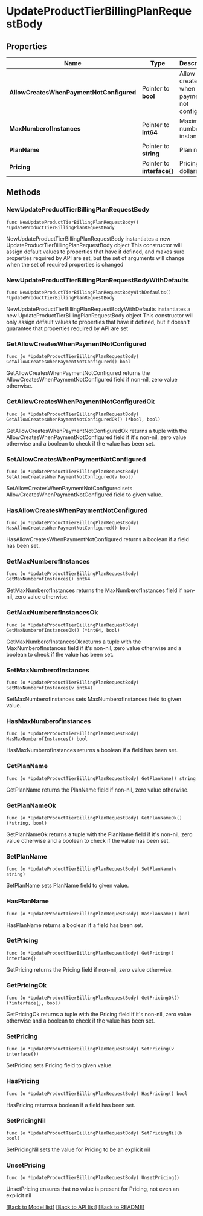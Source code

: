 # UpdateProductTierBillingPlanRequestBody

## Properties

Name | Type | Description | Notes
------------ | ------------- | ------------- | -------------
**AllowCreatesWhenPaymentNotConfigured** | Pointer to **bool** | Allow creates when payment not configured | [optional] 
**MaxNumberofInstances** | Pointer to **int64** | Maximum number of instances | [optional] 
**PlanName** | Pointer to **string** | Plan name | [optional] 
**Pricing** | Pointer to **interface{}** | Pricing in dollars. | [optional] 

## Methods

### NewUpdateProductTierBillingPlanRequestBody

`func NewUpdateProductTierBillingPlanRequestBody() *UpdateProductTierBillingPlanRequestBody`

NewUpdateProductTierBillingPlanRequestBody instantiates a new UpdateProductTierBillingPlanRequestBody object
This constructor will assign default values to properties that have it defined,
and makes sure properties required by API are set, but the set of arguments
will change when the set of required properties is changed

### NewUpdateProductTierBillingPlanRequestBodyWithDefaults

`func NewUpdateProductTierBillingPlanRequestBodyWithDefaults() *UpdateProductTierBillingPlanRequestBody`

NewUpdateProductTierBillingPlanRequestBodyWithDefaults instantiates a new UpdateProductTierBillingPlanRequestBody object
This constructor will only assign default values to properties that have it defined,
but it doesn't guarantee that properties required by API are set

### GetAllowCreatesWhenPaymentNotConfigured

`func (o *UpdateProductTierBillingPlanRequestBody) GetAllowCreatesWhenPaymentNotConfigured() bool`

GetAllowCreatesWhenPaymentNotConfigured returns the AllowCreatesWhenPaymentNotConfigured field if non-nil, zero value otherwise.

### GetAllowCreatesWhenPaymentNotConfiguredOk

`func (o *UpdateProductTierBillingPlanRequestBody) GetAllowCreatesWhenPaymentNotConfiguredOk() (*bool, bool)`

GetAllowCreatesWhenPaymentNotConfiguredOk returns a tuple with the AllowCreatesWhenPaymentNotConfigured field if it's non-nil, zero value otherwise
and a boolean to check if the value has been set.

### SetAllowCreatesWhenPaymentNotConfigured

`func (o *UpdateProductTierBillingPlanRequestBody) SetAllowCreatesWhenPaymentNotConfigured(v bool)`

SetAllowCreatesWhenPaymentNotConfigured sets AllowCreatesWhenPaymentNotConfigured field to given value.

### HasAllowCreatesWhenPaymentNotConfigured

`func (o *UpdateProductTierBillingPlanRequestBody) HasAllowCreatesWhenPaymentNotConfigured() bool`

HasAllowCreatesWhenPaymentNotConfigured returns a boolean if a field has been set.

### GetMaxNumberofInstances

`func (o *UpdateProductTierBillingPlanRequestBody) GetMaxNumberofInstances() int64`

GetMaxNumberofInstances returns the MaxNumberofInstances field if non-nil, zero value otherwise.

### GetMaxNumberofInstancesOk

`func (o *UpdateProductTierBillingPlanRequestBody) GetMaxNumberofInstancesOk() (*int64, bool)`

GetMaxNumberofInstancesOk returns a tuple with the MaxNumberofInstances field if it's non-nil, zero value otherwise
and a boolean to check if the value has been set.

### SetMaxNumberofInstances

`func (o *UpdateProductTierBillingPlanRequestBody) SetMaxNumberofInstances(v int64)`

SetMaxNumberofInstances sets MaxNumberofInstances field to given value.

### HasMaxNumberofInstances

`func (o *UpdateProductTierBillingPlanRequestBody) HasMaxNumberofInstances() bool`

HasMaxNumberofInstances returns a boolean if a field has been set.

### GetPlanName

`func (o *UpdateProductTierBillingPlanRequestBody) GetPlanName() string`

GetPlanName returns the PlanName field if non-nil, zero value otherwise.

### GetPlanNameOk

`func (o *UpdateProductTierBillingPlanRequestBody) GetPlanNameOk() (*string, bool)`

GetPlanNameOk returns a tuple with the PlanName field if it's non-nil, zero value otherwise
and a boolean to check if the value has been set.

### SetPlanName

`func (o *UpdateProductTierBillingPlanRequestBody) SetPlanName(v string)`

SetPlanName sets PlanName field to given value.

### HasPlanName

`func (o *UpdateProductTierBillingPlanRequestBody) HasPlanName() bool`

HasPlanName returns a boolean if a field has been set.

### GetPricing

`func (o *UpdateProductTierBillingPlanRequestBody) GetPricing() interface{}`

GetPricing returns the Pricing field if non-nil, zero value otherwise.

### GetPricingOk

`func (o *UpdateProductTierBillingPlanRequestBody) GetPricingOk() (*interface{}, bool)`

GetPricingOk returns a tuple with the Pricing field if it's non-nil, zero value otherwise
and a boolean to check if the value has been set.

### SetPricing

`func (o *UpdateProductTierBillingPlanRequestBody) SetPricing(v interface{})`

SetPricing sets Pricing field to given value.

### HasPricing

`func (o *UpdateProductTierBillingPlanRequestBody) HasPricing() bool`

HasPricing returns a boolean if a field has been set.

### SetPricingNil

`func (o *UpdateProductTierBillingPlanRequestBody) SetPricingNil(b bool)`

 SetPricingNil sets the value for Pricing to be an explicit nil

### UnsetPricing
`func (o *UpdateProductTierBillingPlanRequestBody) UnsetPricing()`

UnsetPricing ensures that no value is present for Pricing, not even an explicit nil

[[Back to Model list]](../README.md#documentation-for-models) [[Back to API list]](../README.md#documentation-for-api-endpoints) [[Back to README]](../README.md)



